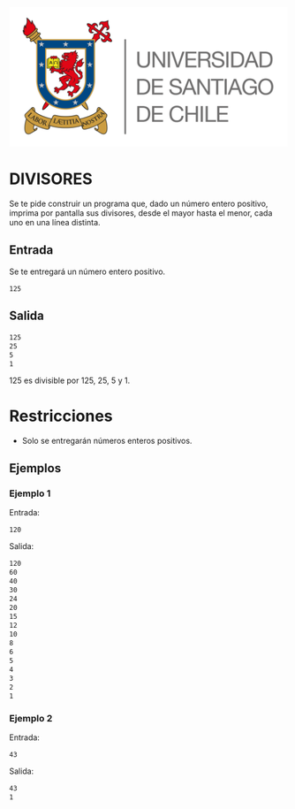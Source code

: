 ![logo](./assets/logo_usach.png)
# DIVISORES

Se te pide construir un programa que, dado un número entero positivo, imprima por pantalla sus divisores, desde el mayor hasta el menor, cada uno en una línea distinta.

## Entrada

Se te entregará un número entero positivo.

```
125
```

## Salida

```
125
25
5
1
```
125 es divisible por 125, 25, 5 y 1.

# Restricciones

* Solo se entregarán números enteros positivos.

## Ejemplos

### Ejemplo 1
Entrada:
```
120
```
Salida:
```
120
60
40
30
24
20
15
12
10
8
6
5
4
3
2
1
```

### Ejemplo 2

Entrada:
```
43
```
Salida:
```
43
1
```
